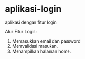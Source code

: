 # aplikasi-login
aplikasi dengan fitur login

Alur Fitur Login:
1. Memasukkan email dan password
2. Memvalidasi masukan.
3. Menampilkan halaman home.
